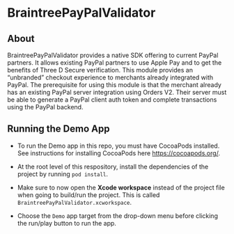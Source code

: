 # BraintreePayPalValidator

## About
BraintreePayPalValidator provides a native SDK offering to current PayPal partners. It allows existing PayPal partners to use Apple Pay and to get the benefits of Three D Secure verification. This module provides an “unbranded” checkout experience to merchants already integrated with PayPal. The prerequisite for using this module is that the merchant already has an existing PayPal server integration using Orders V2. Their server must be able to generate a PayPal client auth token and complete transactions using the PayPal backend.

## Running the Demo App

- To run the Demo app in this repo, you must have CocoaPods installed. See instructions for installing CocoaPods here https://cocoapods.org/.

- At the root level of this respository, install the dependencies of the project by running `pod install`.

- Make sure to now open the **Xcode workspace** instead of the project file when going to build/run the project. This is called `BraintreePayPalValidator.xcworkspace`.

- Choose the `Demo` app target from the drop-down menu before clicking the run/play button to run the app.

